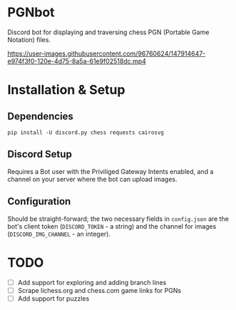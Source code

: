 # PGNbot
Discord bot for displaying and traversing chess PGN (Portable Game Notation) files.

https://user-images.githubusercontent.com/96760624/147914647-e974f3f0-120e-4d75-8a5a-61e9f02518dc.mp4

# Installation & Setup
## Dependencies
```shell
pip install -U discord.py chess requests cairosvg
```
## Discord Setup
Requires a Bot user with the Priviliged Gateway Intents enabled, and a channel on your server where the bot can upload images.

## Configuration
Should be straight-forward; the two necessary fields in `config.json` are the bot's client token (`DISCORD_TOKEN` - a string) and the channel for images (`DISCORD_IMG_CHANNEL` - an integer).

# TODO
- [ ] Add support for exploring and adding branch lines
- [ ] Scrape lichess.org and chess.com game links for PGNs
- [ ] Add support for puzzles
